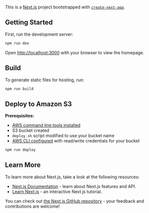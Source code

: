 This is a [Next.js](https://nextjs.org/) project bootstrapped with [`create-next-app`](https://github.com/vercel/next.js/tree/canary/packages/create-next-app).

## Getting Started

First, run the development server:

```bash
npm run dev
```

Open [http://localhost:3000](http://localhost:3000) with your browser to view the homepage.

## Build

To generate static files for hosting, run:

```bash
npm run build
```

## Deploy to Amazon S3

**Prerequisites:** 

- [AWS command line tools installed](https://docs.aws.amazon.com/cli/latest/userguide/getting-started-install.html)
- S3 bucket created
- `deploy.sh` script modified to use your bucket name
- [AWS CLI configured](https://docs.aws.amazon.com/cli/latest/userguide/cli-chap-configure.html) with read/write credentials for your bucket

```bash
npm run deploy
```

## Learn More

To learn more about Next.js, take a look at the following resources:

- [Next.js Documentation](https://nextjs.org/docs) - learn about Next.js features and API.
- [Learn Next.js](https://nextjs.org/learn) - an interactive Next.js tutorial.

You can check out [the Next.js GitHub repository](https://github.com/vercel/next.js/) - your feedback and contributions are welcome!